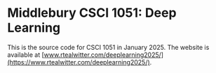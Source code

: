 # Middlebury CSCI 1051: Deep Learning

This is the source code for CSCI 1051 in January 2025. The website is available at [www.rtealwitter.com/deeplearning2025/](https://www.rtealwitter.com/deeplearning2025/).
